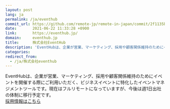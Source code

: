 ```yaml
---
layout: post
lang: ja
permalink: /ja/eventhub
commit_url: https://github.com/remote-jp/remote-in-japan/commit/2f1135bdaead02eb0ef9a974da9236f1847dc024
date:       2021-06-22 11:33:28 +0900
link:       https://eventhub.jp/
domain:     eventhub.jp
title:      株式会社EventHub
description: 'EventHubは、企業が営業、マーケティング、採用や顧客関係維持のためにイベントを開催する際にご利用いただく、ビジネスイベントに特化したイベントマネジメントツールです。現在はフルリモートになっていますが、今後は週1日出社の体制に移行予定です。 採用情報はこちら'
categories: 
redirect_from:
  - /ja/株式会社eventhub
---
```


<p>EventHubは、企業が営業、マーケティング、採用や顧客関係維持のためにイベントを開催する際にご利用いただく、ビジネスイベントに特化したイベントマネジメントツールです。現在はフルリモートになっていますが、今後は週1日出社の体制に移行予定です。<br /><a href="https://jobs.eventhub.co.jp/">採用情報はこちら</a></p>
